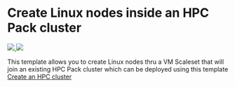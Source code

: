 # Create Linux nodes inside an HPC Pack cluster
<a href="https://portal.azure.com/#create/Microsoft.Template/uri/https%3A%2F%2Fraw.githubusercontent.com%2Fxpillons%2Fazure-hpc%2Fmaster%2FHpcPack-AddLinuxNodes-vmss%2Fazuredeploy.json" target="_blank">
    <img src="http://azuredeploy.net/deploybutton.png"/>
</a>
<a href="http://armviz.io/#/?load=https%3A%2F%2Fraw.githubusercontent.com%2Fxpillons%2Fazure-hpc%2Fmaster%2FHpcPack-AddLinuxNodes-vmss%2Fazuredeploy.json" target="_blank">
    <img src="http://armviz.io/visualizebutton.png"/>
</a>

This template allows you to create Linux nodes thru a VM Scaleset that will join an existing HPC Pack cluster which can be deployed using this template [Create an HPC cluster](https://azure.microsoft.com/documentation/templates/create-hpc-cluster)


 